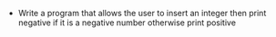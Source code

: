 - Write a program that allows the user to insert an integer then
  print negative if it is a negative number otherwise print positive